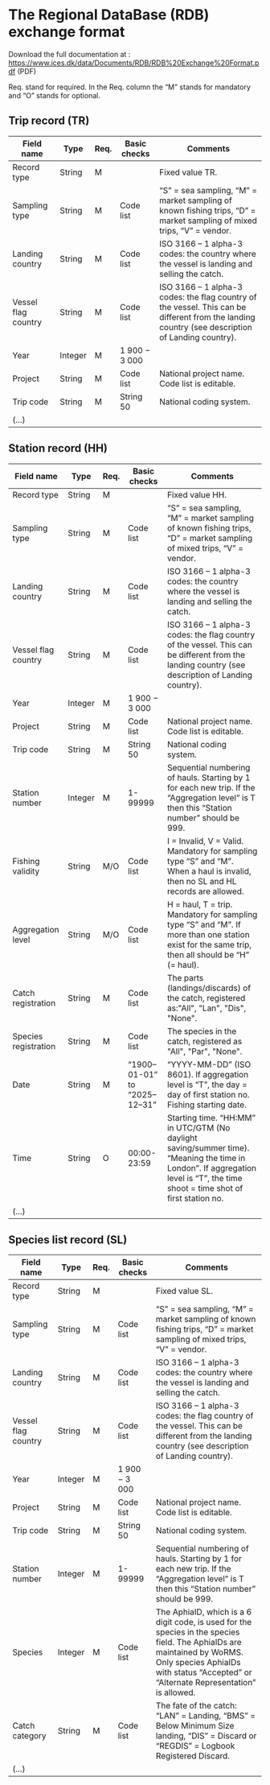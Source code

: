 # The Regional DataBase (RDB) exchange format

Download the full documentation at : https://www.ices.dk/data/Documents/RDB/RDB%20Exchange%20Format.pdf (PDF)


Req. stand for required. In the Req. column the “M” stands for mandatory and “O” stands for optional.

## Trip record (TR)

| Field name    	     | Type   	 | Req. 	 | Basic checks  | Comments                                                                                                                                         |
|---------------------|----------|--------|---------------|--------------------------------------------------------------------------------------------------------------------------------------------------|
| Record type   	     | String 	 | M    	 |               | Fixed value TR.                                                                                                                                  |
| Sampling type 	     | String 	 | M    	 | Code list     | “S” = sea sampling, “M” = market sampling of known fishing trips, “D” = market sampling of mixed trips, “V” = vendor.                            |
| Landing country	    | String   | M    	 | Code list     | ISO 3166 – 1 alpha-3 codes: the country where the vessel is landing and selling the catch.                                                       |
| Vessel flag country | String 	 | M      | Code list     | ISO 3166 – 1 alpha-3 codes: the flag country of the vessel. This can be different from the landing country (see description of Landing country). |
| Year                | Integer  | M      | 1 900 − 3 000 |                                                                                                                                                  | 
| Project             | String   | M      | Code list     | National project name. Code list is editable.                                                                                                    |
| Trip code           | String   | M      | String 50     | National coding system.                                                                                                                          |
| (...)               |          |        |               |                                                                                                                                                  |

## Station record (HH)

| Field name    	      | Type    | Req. | Basic checks                 | Comments                                                                                                              	                                                        |
|----------------------|---------|------|------------------------------|--------------------------------------------------------------------------------------------------------------------------------------------------------------------------------|
| Record type   	      | String  | M    |                              | Fixed value HH.                                                                                                       	                                                        |
| Sampling type 	      | String  | M    | Code list                    | “S” = sea sampling, “M” = market sampling of known fishing trips, “D” = market sampling of mixed trips, “V” = vendor. 	                                                        |
| Landing country	     | String  | M    | Code list                    | ISO 3166 – 1 alpha-3 codes: the country where the vessel is landing and selling the catch.                                                                                     |
| Vessel flag country  | String  | M    | Code list                    | ISO 3166 – 1 alpha-3 codes: the flag country of the vessel. This can be different from the landing country (see description of Landing country).                               |
| Year                 | Integer | M    | 1 900 − 3 000                |                                                                                                                                                                                | 
| Project              | String  | M    | Code list                    | National project name. Code list is editable.                                                                                                                                  |
| Trip code            | String  | M    | String 50                    | National coding system.                                                                                                                                                        |
| Station number       | Integer | M    | 1-99999                      | Sequential numbering of hauls. Starting by 1 for each new trip. If the “Aggregation level” is T then this “Station number” should be 999.                                      |
| Fishing validity     | String  | M/O  | Code list                    | I = Invalid, V = Valid. Mandatory for sampling type “S” and “M”. When a haul is invalid, then no SL and HL records are allowed.                                                |
| Aggregation level    | String  | M/O  | Code list                    | H = haul, T = trip. Mandatory for sampling type “S” and “M”. If more than one station exist for the same trip, then all should be “H” (= haul).                                |
| Catch registration   | String  | M    | Code list                    | The parts (landings/discards) of the catch, registered as:"All", "Lan", "Dis", "None".                                                                                         |
| Species registration | String  | M    | Code list                    | The species in the catch, registered as "All", "Par", "None".                                                                                                                  |
| Date                 | String  | M    | “1900–01-01” to “2025–12–31” | “YYYY-MM-DD” (ISO 8601). If aggregation level is “T”, the day = day of first station no. Fishing starting date.                                                                |
| Time                 | String  | O    | 00:00-23:59                  | Starting time. “HH:MM” in UTC/GTM (No daylight saving/summer time). “Meaning the time in London”. If aggregation level is “T”, the time shoot = time shot of first station no. |
| (...)               |          |        |               |                                                                                                                                                  |

## Species list record (SL)


| Field name    	     | Type     | Req. | Basic checks  | Comments                                                                                                              	                                                                                          |
|---------------------|----------|------|---------------|------------------------------------------------------------------------------------------------------------------------------------------------------------------------------------------------------------------|
| Record type   	     | String   | M    |               | Fixed value SL.                                                                                                       	                                                                                          |
| Sampling type 	     | String   | M    | Code list     | “S” = sea sampling, “M” = market sampling of known fishing trips, “D” = market sampling of mixed trips, “V” = vendor. 	                                                                                          |
| Landing country	    | String   | M    | Code list     | ISO 3166 – 1 alpha-3 codes: the country where the vessel is landing and selling the catch.                                                                                                                       |
| Vessel flag country | String   | M    | Code list     | ISO 3166 – 1 alpha-3 codes: the flag country of the vessel. This can be different from the landing country (see description of Landing country).                                                                 |
| Year                | Integer  | M    | 1 900 − 3 000 |                                                                                                                                                                                                                  | 
| Project             | String   | M    | Code list     | National project name. Code list is editable.                                                                                                                                                                    |
| Trip code           | String   | M    | String 50     | National coding system.                                                                                                                                                                                          |
| Station number      | Integer  | M    | 1-99999       | Sequential numbering of hauls. Starting by 1 for each new trip. If the “Aggregation level” is T then this “Station number” should be 999.                                                                        |
| Species             | Integer  | M    | Code list     | The AphiaID, which is a 6 digit code, is used for the species in the species field. The AphiaIDs are maintained by WoRMS. Only species AphiaIDs with status “Accepted” or “Alternate Representation” is allowed. |
| Catch category      | String   | M    | Code list     | The fate of the catch: “LAN” = Landing, “BMS” = Below Minimum Size landing, “DIS” = Discard or “REGDIS” = Logbook Registered Discard.                                                                            |
| (...)               |          |      |               |                                                                                                                                                                                                                  |
